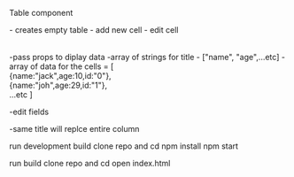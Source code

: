 Table component
<Table> - creates empty table
    - add new cell 
    - edit cell


<Table title={title} data={data}>
    -pass props to diplay data
    -array of strings for title - ["name", "age",...etc]
    -array of data for the cells = 
   [<br/>
      {name:"jack",age:10,id:"0"}, <br/>
       {name:"joh",age:29,id:"1"}, <br/>
       ...etc 
   ]


-edit fields

-same title will replce entire column

    
run development build 
    clone repo and cd 
    npm install
    npm start
    
run build 
    clone repo and cd
    open index.html
